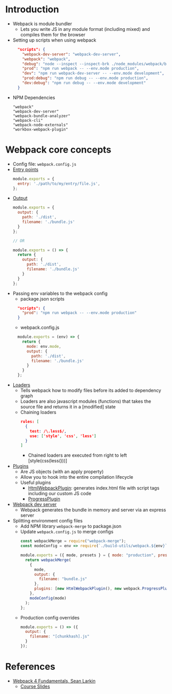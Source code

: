 # Introduction
* Webpack is module bundler
  * Lets you write JS in any module format (including mixed) and compiles them for the browser
* Setting up scripts when using webpack
    ```json
      "scripts": {
        "webpack-dev-server": "webpack-dev-server",
        "webpack": "webpack",
        "debug": "node --inspect --inspect-brk ./node_modules/webpack/bin/webpack.js",
        "prod": "npm run webpack -- --env.mode production",
        "dev": "npm run webpack-dev-server -- --env.mode development",
        "prod:debug": "npm run debug -- --env.mode production",
        "dev:debug": "npm run debug -- --env.mode development"
      }
    ```
* NPM Dependencies
    ```
    "webpack"
    "webpack-dev-server"
    "webpack-bundle-analyzer"
    "webpack-cli"
    "webpack-node-externals"
    "workbox-webpack-plugin"
    ```

# Webpack core concepts
* Config file: `webpack.config.js`
* [Entry points](https://webpack.js.org/concepts/entry-points/)
    ```javascript
    module.exports = {
      entry: './path/to/my/entry/file.js',
    };
    ```
* [Output](https://webpack.js.org/concepts/output/)
    ```javascript
    module.exports = {
      output: {
        path: './dist',
        filename: './bundle.js'
      }
    };
  
    // OR
  
    module.exports = () => {
      return {
        output: {
          path: './dist',
          filename: './bundle.js'
        }
      }
    };
    ```
* Passing env variables to the webpack config
  * package.json scripts
  ```json
    "scripts": {
      "prod": "npm run webpack -- --env.mode production"
    }  
  ```  
  * webpack.config.js
  ```javascript
    module.exports = (env) => {
      return {
        mode: env.mode,
        output: {
          path: './dist',
          filename: './bundle.js'
        }
      }
    };
  ```  
* [Loaders](https://webpack.js.org/concepts/loaders/)
  * Tells webpack how to modify files before its added to dependency graph
  * Loaders are also javascript modules (functions) that takes the source file and returns it in a [modified] state
  * Chaining loaders
    ```json
    rules: [
      {
        test: /\.less$/,
        use: ['style', 'css', 'less']
      }
    ]
    ```
    * Chained loaders are executed from right to left [style(css(less()))]
* [Plugins](https://webpack.js.org/concepts/plugins/)
  * Are JS objects (with an apply property)
  * Allow you to hook into the entire compilation lifecycle
  * Useful plugins
    * [HtmlWebpackPlugin](https://webpack.js.org/plugins/html-webpack-plugin/): generates index.html file with script 
    tags including our custom JS code
    * [ProgressPlugin](https://webpack.js.org/plugins/progress-plugin/)
* [Webpack dev server](https://github.com/webpack/webpack-dev-server)
  * Webpack generates the bundle in memory and server via an express server
* Splitting environment config files
  * Add NPM library `webpack-merge` to package.json
  * Update `webpack.config.js` to merge configs
    ```javascript
    const webpackMerge = require("webpack-merge");
    const modeConfig = env => require(`./build-utils/webpack.${env}`)(env);
    
    module.exports = ({ mode, presets } = { mode: "production", presets: [] }) => {
      return webpackMerge(
        {
          mode,
          output: {
            filename: "bundle.js"
          },
          plugins: [new HtmlWebpackPlugin(), new webpack.ProgressPlugin()]
        },
        modeConfig(mode)
      );
    };
    ```
  * Production config overrides
    ```javascript
    module.exports = () => ({
      output: {
        filename: "[chunkhash].js"
      }
    });
    ```

# References
* [Webpack 4 Fundamentals, Sean Larkin](https://frontendmasters.com/courses/webpack-fundamentals)
  * [Course Slides](https://docs.google.com/presentation/d/1hFtMCMo62DgOIc-9OwgaVwPZHwv1cgMELArHcMbXlSI/)